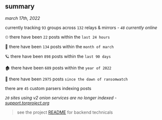 
## summary
_march 17th, 2022_

currently tracking `93` groups across `132` relays & mirrors - _`48` currently online_

⏲ there have been `22` posts within the `last 24 hours`

🦈 there have been `134` posts within the `month of march`

🪐 there have been `898` posts within the `last 90 days`

🏚 there have been `689` posts within the `year of 2022`

🦕 there have been `2975` posts `since the dawn of ransomwatch`

there are `45` custom parsers indexing posts

_`20` sites using v2 onion services are no longer indexed - [support.torproject.org](https://support.torproject.org/onionservices/v2-deprecation/)_

> see the project [README](https://github.com/thetanz/ransomwatch#ransomwatch--) for backend technicals
